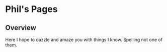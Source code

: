 # Phil's Pages

## Overview

Here I hope to dazzle and amaze you with things I know. Spelling not one of them.